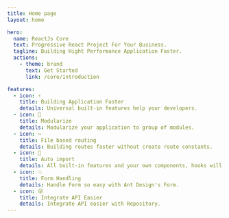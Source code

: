 ```yaml
---
title: Home page
layout: home

hero:
  name: ReactJs Core
  text: Progressive React Project For Your Business.
  tagline: Building Hight Performance Application Faster.
  actions:
    - theme: brand
      text: Get Started
      link: /core/introduction

features:
  - icon: ⚡️
    title: Building Application Faster
    details: Universal built-in features help your developers.
  - icon: 🖖
    title: Modularize
    details: Modularize your application to group of modules.
  - icon: ↪️
    title: File based routing
    details: Building routes faster without create route constants.
  - icon: 🤖
    title: Auto import
    details: All built-in features and your own components, hooks will be imported automatically.
  - icon: 💥
    title: Form Handling
    details: Handle Form so easy with Ant Design's Form.
  - icon: 😜
    title: Integrate API Easier
    details: Integrate API easier with Repository.
---
```

